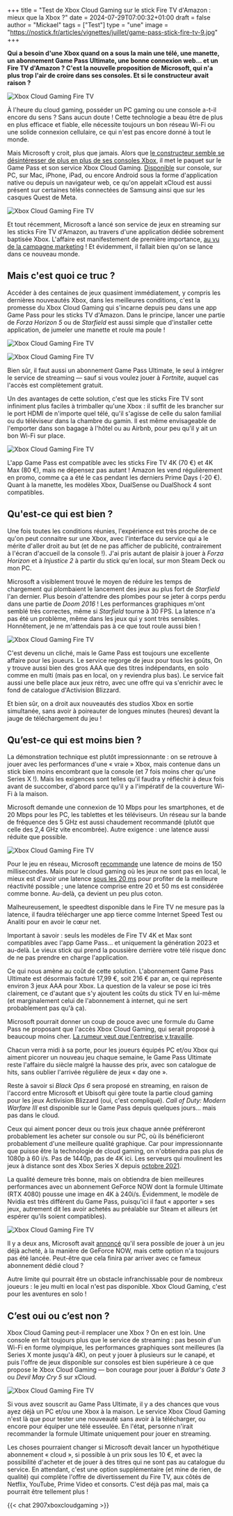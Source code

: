 +++
title = "Test de Xbox Cloud Gaming sur le stick Fire TV d'Amazon : mieux que la Xbox ?"
date = 2024-07-29T07:00:32+01:00
draft = false
author = "Mickael"
tags = ["Test"]
type = "une"
image = "https://nostick.fr/articles/vignettes/juillet/game-pass-stick-fire-tv-9.jpg"
+++

**Qui a besoin d'une Xbox quand on a sous la main une télé, une manette, un abonnement Game Pass Ultimate, une bonne connexion web… et un Fire TV d'Amazon ? C'est la nouvelle proposition de Microsoft, qui n'a plus trop l'air de croire dans ses consoles. Et si le constructeur avait raison ?** 

![Xbox Cloud Gaming Fire TV](game-pass-stick-fire-tv-9.jpg "Mais où est la Xbox ?")

À l'heure du cloud gaming, posséder un PC gaming ou une console a-t-il encore du sens ? Sans aucun doute ! Cette technologie a beau être de plus en plus efficace et fiable, elle nécessite toujours un bon réseau Wi-Fi ou une solide connexion cellulaire, ce qui n'est pas encore donné à tout le monde.

Mais Microsoft y croit, plus que jamais. Alors que [le constructeur semble se désintéresser de plus en plus de ses consoles Xbox](https://nostick.fr/articles/2024/juillet/2207-xbox-europe-aumone-pub/), il met le paquet sur le Game Pass et son service Xbox Cloud Gaming. [Disponible](https://support.xbox.com/fr-FR/help/games-apps/cloud-gaming/verified-devices-for-xbox-cloud-gaming) sur console, sur PC, sur Mac, iPhone, iPad, ou encore Android sous la forme d'application native ou depuis un navigateur web, ce qu'on appelait xCloud est aussi présent sur certaines télés connectées de Samsung ainsi que sur les casques Quest de Meta.

![Xbox Cloud Gaming Fire TV](game-pass-stick-fire-tv-6.jpg "L'icône Xbox en bonne place.")

Et tout récemment, Microsoft a lancé son service de jeux en streaming sur les sticks Fire TV d'Amazon, au travers d'une application dédiée sobrement baptisée Xbox. L'affaire est manifestement de première importance, [au vu de la campagne marketing](https://nostick.fr/articles/2024/juillet/1707-xbox-probleme/) ! Et évidemment, il fallait bien qu'on se lance dans ce nouveau monde.

## Mais c'est quoi ce truc ?

Accéder à des centaines de jeux quasiment immédiatement, y compris les dernières nouveautés Xbox, dans les meilleures conditions, c'est la promesse du Xbox Cloud Gaming qui s'incarne depuis peu dans une app Game Pass pour les sticks TV d'Amazon. Dans le principe, lancer une partie de *Forza Horizon 5* ou de *Starfield* est aussi simple que d'installer cette application, de jumeler une manette et roule ma poule !

![Xbox Cloud Gaming Fire TV](game-pass-stick-fire-tv-1.jpg "L'app Xbox sur le Fire TV.")

![Xbox Cloud Gaming Fire TV](game-pass-stick-fire-tv-2.jpg "")

Bien sûr, il faut aussi un abonnement Game Pass Ultimate, le seul à intégrer le service de streaming — sauf si vous voulez jouer à *Fortnite*, auquel cas l'accès est complètement gratuit. 

Un des avantages de cette solution, c'est que les sticks Fire TV  sont infiniment plus faciles à trimballer qu'une Xbox : il suffit de les brancher sur le port HDMI de n'importe quel télé, qu'il s'agisse de celle du salon familial ou du téléviseur dans la chambre du gamin. Il est même envisageable de l'emporter dans son bagage à l'hôtel ou au Airbnb, pour peu qu'il y ait un bon Wi-Fi sur place.

![Xbox Cloud Gaming Fire TV](game-pass-stick-fire-tv-7.jpg "Arrrr on se jette à l'eau les marins d'eau douce !")


L'app Game Pass est compatible avec les sticks Fire TV 4K (70 €) et 4K Max (80 €), mais ne dépensez pas autant ! Amazon les vend régulièrement en promo, comme ça a été le cas pendant les derniers Prime Days (-20 €). Quant à la manette, les modèles Xbox, DualSense ou DualShock 4 sont compatibles.

## Qu'est-ce qui est bien ?

Une fois toutes les conditions réunies, l'expérience est très proche de ce qu'on peut connaitre sur une Xbox, avec l'interface du service qui a le mérite d'aller droit au but (et de ne pas afficher de publicité, contrairement à l'écran d'accueil de la console !). J'ai pris autant de plaisir à jouer à *Forza Horizon* et à *Injustice 2* à partir du stick qu'en local, sur mon Steam Deck ou mon PC.

Microsoft a visiblement trouvé le moyen de réduire les temps de chargement qui plombaient le lancement des jeux au plus fort de *Starfield* l'an dernier. Plus besoin d'attendre des plombes pour se jeter à corps perdu dans une partie de *Doom 2016* ! Les performances graphiques m'ont semblé très correctes, même si *Starfield* tourne à 30 FPS. La latence n'a pas été un problème, même dans les jeux qui y sont très sensibles. Honnêtement, je ne m'attendais pas à ce que tout roule aussi bien !

![Xbox Cloud Gaming Fire TV](game-pass-stick-fire-tv-3.jpg "")

C'est devenu un cliché, mais le Game Pass est toujours une excellente affaire pour les joueurs. Le service regorge de jeux pour tous les goûts, On y trouve aussi bien des gros AAA que des titres indépendants, en solo comme en multi (mais pas en local, on y reviendra plus bas). Le service fait aussi une belle place aux jeux rétro, avec une offre qui va s'enrichir avec le fond de catalogue d'Activision Blizzard.

Et bien sûr, on a droit aux nouveautés des studios Xbox en sortie simultanée, sans avoir à poireauter de longues minutes (heures) devant la jauge de téléchargement du jeu !

## Qu’est-ce qui est moins bien ?

La démonstration technique est plutôt impressionnante : on se retrouve à jouer avec les performances d'une « vraie » Xbox, mais contenue dans un stick bien moins encombrant que la console (et 7 fois moins cher qu'une Series X !). Mais les exigences sont telles qu'il faudra y réfléchir à deux fois avant de succomber, d'abord parce qu'il y a l'impératif de la couverture Wi-Fi à la maison.

Microsoft demande une connexion de 10 Mbps pour les smartphones, et de 20 Mbps pour les PC, les tablettes et les téléviseurs. Un réseau sur la bande de fréquence des 5 GHz est aussi chaudement recommandé (plutôt que celle des 2,4 GHz vite encombrée). Autre exigence : une latence aussi réduite que possible.

![Xbox Cloud Gaming Fire TV](game-pass-stick-fire-tv-8.jpg "Pas très utile le speedtest du Fire TV.")

Pour le jeu en réseau, Microsoft [recommande](https://support.xbox.com/en-CA/help/hardware-network/connect-network/xbox-one-connection-speed) une latence de moins de 150 millisecondes. Mais pour le cloud gaming où les jeux ne sont pas en local, le mieux est d'avoir une latence [sous les 20 ms](https://cloudbase.gg/cloud-gaming-latency) pour profiter de la meilleure réactivité possible ; une latence comprise entre 20 et 50 ms est considérée comme bonne. Au-delà, ça devient un peu plus coton.

Malheureusement, le speedtest disponible dans le Fire TV ne mesure pas la latence, il faudra télécharger une app tierce comme Internet Speed Test ou Analiti pour en avoir le cœur net. 

Important à savoir : seuls les modèles de Fire TV 4K et Max sont compatibles avec l'app Game Pass… et uniquement la génération 2023 et au-delà. Le vieux stick qui prend la poussière derrière votre télé risque donc de ne pas prendre en charge l'application.

Ce qui nous amène au coût de cette solution. L'abonnement Game Pass Ultimate est désormais facturé 17,99 €, soit 216 € par an, ce qui représente environ 3 jeux AAA pour Xbox. La question de la valeur se pose ici très clairement, ce d'autant que s'y ajoutent les coûts du stick TV en lui-même (et marginalement celui de l'abonnement à internet, qui ne sert probablement pas qu'à ça). 

Microsoft pourrait donner un coup de pouce avec une formule du Game Pass ne proposant que l'accès Xbox Cloud Gaming, qui serait proposé à beaucoup moins cher. [La rumeur veut que l'entreprise y travaille](https://nostick.fr/articles/2024/juillet/2407-game-pass-nouvelles-formules/).

Chacun verra midi à sa porte, pour les joueurs équipés PC et/ou Xbox qui aiment picorer un nouveau jeu chaque semaine, le Game Pass Ultimate reste l'affaire du siècle malgré la hausse des prix, avec son catalogue de hits, sans oublier l'arrivée régulière de jeux « day one ». 

Reste à savoir si *Black Ops 6* sera proposé en streaming, en raison de l'accord entre Microsoft et Ubisoft qui gère toute la partie cloud gaming pour les jeux Activision Blizzard (oui, c'est compliqué). *Call of Duty: Modern Warfare III* est disponible sur le Game Pass depuis quelques jours… mais pas dans le cloud.

Ceux qui aiment poncer deux ou trois jeux chaque année préféreront probablement les acheter sur console ou sur PC, où ils bénéficieront probablement d'une meilleure qualité graphique. Car pour impressionnante que puisse être la technologie de cloud gaming, on n'obtiendra pas plus de 1080p à 60 i/s. Pas de 1440p, pas de 4K ici. Les serveurs qui moulinent les jeux à distance sont des Xbox Series X depuis [octobre 2021](https://www.theverge.com/2021/10/7/22714067/xbox-cloud-gaming-custom-xbox-series-x-hardware-upgrade#).

La qualité demeure très bonne, mais on obtiendra de bien meilleures performances avec un abonnement GeForce NOW dont la formule Ultimate (RTX 4080) pousse une image en 4K à 240i/s. Évidemment, le modèle de Nvidia est très différent du Game Pass, puisqu'ici il faut « apporter » ses jeux, autrement dit les avoir achetés au préalable sur Steam et ailleurs (et espérer qu'ils soient compatibles).

![Xbox Cloud Gaming Fire TV](game-pass-stick-fire-tv-5.jpg "L'interface n'est pas particulièrement sexy, mais elle est fonctionnelle.")

Il y a deux ans, Microsoft avait [annoncé](https://www.windowscentral.com/gaming/xbox/microsoft-gaming-ceo-phil-spencer-says-the-ability-to-buy-games-and-play-through-xbox-cloud-gaming-is-still-on-the-way) qu'il sera possible de jouer à un jeu déjà acheté, à la manière de GeForce NOW, mais cette option n'a toujours pas été lancée. Peut-être que cela finira par arriver avec ce fameux abonnement dédié cloud ?

Autre limite qui pourrait être un obstacle infranchissable pour de nombreux joueurs : le jeu multi en local n'est pas disponible. Xbox Cloud Gaming, c'est pour les aventures en solo !

## C’est oui ou c’est non ?

Xbox Cloud Gaming peut-il remplacer une Xbox ? On en est loin. Une console en fait toujours plus que le service de streaming : pas besoin d'un Wi-Fi en forme olympique, les performances graphiques sont meilleures (la Series X monte jusqu'à 4K), on peut y jouer à plusieurs sur le canapé, et puis l'offre de jeux disponible sur consoles est bien supérieure à ce que propose le Xbox Cloud Gaming — bon courage pour jouer à *Baldur's Gate 3* ou *Devil May Cry 5* sur xCloud.

![Xbox Cloud Gaming Fire TV](game-pass-stick-fire-tv-4.jpg "Xbox Cloud Gaming ou pas, Starfield restera Starfield.")

Si vous avez souscrit au Game Pass Ultimate, il y a des chances que vous ayez déjà un PC et/ou une Xbox à la maison. Le service Xbox Cloud Gaming n'est là que pour tester une nouveauté sans avoir à la télécharger, ou encore pour équiper une télé esseulée. En l'état, personne n'irait recommander la formule Ultimate uniquement pour jouer en streaming.

Les choses pourraient changer si Microsoft devait lancer un hypothétique abonnement « cloud », si possible à un prix sous les 10 €, et avec la possibilité d'acheter et de jouer à des titres qui ne sont pas au catalogue du service. En attendant, c'est une option supplémentaire (et mine de rien, de qualité) qui complète l'offre de divertissement du Fire TV, aux côtés de Netflix, YouTube, Prime Video et consorts. C'est déjà pas mal, mais ça pourrait être tellement plus !

{{< chat 2907xboxcloudgaming >}} 